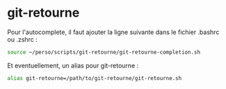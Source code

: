 # git-retourne

Pour l'autocomplete, il faut ajouter la ligne suivante dans le fichier .bashrc ou .zshrc :

```bash
source ~/perso/scripts/git-retourne/git-retourne-completion.sh
```

Et eventuellement, un alias pour git-retourne :

```bash
alias git-retourne=/path/to/git-retourne/git-retourne.sh
```